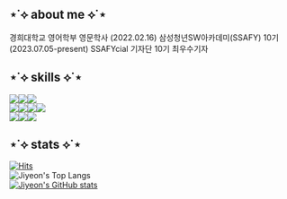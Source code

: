   



## ⋆˙⟡ about me ⟡˙⋆
경희대학교 영어학부 영문학사 (2022.02.16)
삼성청년SW아카데미(SSAFY) 10기 (2023.07.05-present)
SSAFYcial 기자단 10기 최우수기자


    

## ⋆˙⟡ skills ⟡˙⋆
<img src="https://img.shields.io/badge/TypeScript-ffff8b?style=for-the-badge&logo=typescript&logoColor=black"><img src="https://img.shields.io/badge/JavaScript-c6da52?style=for-the-badge&logo=javascript&logoColor=black"><img src="https://img.shields.io/badge/PYTHON-8db600?style=for-the-badge&logo=python&logoColor=white">  
<img src="https://img.shields.io/badge/React-c6da52?style=for-the-badge&logo=react&logoColor=black"><img src="https://img.shields.io/badge/Next.js-8db600?style=for-the-badge&logo=next.js&logoColor=white"><img src="https://img.shields.io/badge/Vue.js-588100?style=for-the-badge&logo=vue.js&logoColor=white"><img src="https://img.shields.io/badge/django-255000?style=for-the-badge&logo=django&logoColor=white">  
<img src="https://img.shields.io/badge/HTML5-8db600?style=for-the-badge&logo=html5&logoColor=white"><img src="https://img.shields.io/badge/CSS3-588100?style=for-the-badge&logo=css3&logoColor=white"><img src="https://img.shields.io/badge/SASS-255000?style=for-the-badge&logo=sass&logoColor=white">







## ⋆˙⟡ stats ⟡˙⋆
[![Hits](https://hits.seeyoufarm.com/api/count/incr/badge.svg?url=https%3A%2F%2Fgithub.com%2Fjiyeon2536%2Fhit-counter&count_bg=%233BB86F&title_bg=%2375C088&icon=&icon_color=%23490F0F&title=hits&edge_flat=false)](https://hits.seeyoufarm.com)  
![Jiyeon's Top Langs](https://github-readme-stats.vercel.app/api/top-langs/?username=jiyeon2536&layout=compact&theme=gotham)  
[![Jiyeon's GitHub stats](https://github-readme-stats.vercel.app/api?username=jiyeon2536&show_icons=true&theme=gotham)](https://github.com/jiyeon2536/github-readme-stats)  







<!--
<div align=center></div>


![header](https://capsule-render.vercel.app/api?type=waving&color=timeGradient&height=150&section=header&Align=50&descSize=15&fontSize=60)
![footer](https://capsule-render.vercel.app/api?type=waving&color=timeGradient&height=150&section=footer)
[![Jiyeon's Solved.ac Profile](http://mazassumnida.wtf/api/v2/generate_badge?boj=jiyeon2536)](https://solved.ac/jiyeon2536/)     


<img src="https://img.shields.io/badge/BOOTSTRAP-7952B3?style=for-the-badge&logo=bootstrap&logoColor=white"><img src="https://img.shields.io/badge/VUETIFY-1867C0?style=for-the-badge&logo=vuetify&logoColor=white">  

**jiyeon2536/jiyeon2536** is a ✨ _special_ ✨ repository because its `README.md` (this file) appears on your GitHub profile.

Here are some ideas to get you started:

- 🔭 I’m currently working on ...
- 🌱 I’m currently learning ...
- 👯 I’m looking to collaborate on ...
- 🤔 I’m looking for help with ...
- 💬 Ask me about ...
- 📫 How to reach me: ...
- 😄 Pronouns: ...
- ⚡ Fun fact: ...
-->
